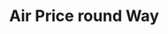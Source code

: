 # Air Price round Way

<api-endpoint openapi-path="./../openapi.yaml" endpoint="/agent/booking/air-price-roundWay" method="post">
    <request>
        <sample src="roundWayPrice.json" include-lines="1-57"/>
    </request>
    <response type="200">
        <sample src="priceSuccess.json" include-lines="1-38"/>
    </response>
    <response type="401">
        <sample src="unauthorized.json" include-lines="1-4"/>
    </response>
  <response type="404">
        <sample src="NotFound.json" include-lines="1-4"/>
    </response>
</api-endpoint>